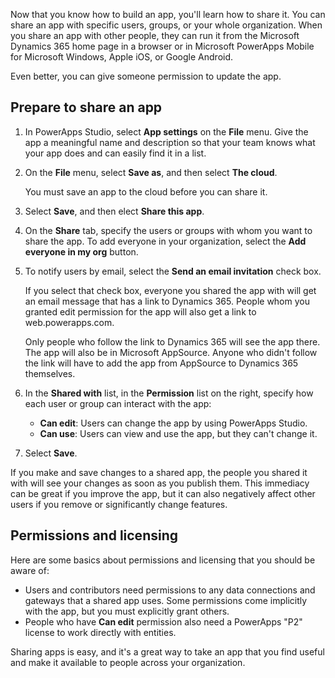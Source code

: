 Now that you know how to build an app, you'll learn how to share it. You can share an app with specific users, groups, or your whole organization. When you share an app with other people, they can run it from the Microsoft Dynamics 365 home page in a browser or in Microsoft PowerApps Mobile for Microsoft Windows, Apple iOS, or Google Android.

Even better, you can give someone permission to update the app.

## Prepare to share an app

1. In PowerApps Studio, select **App settings** on the **File** menu. Give the app a meaningful name and description so that your team knows what your app does and can easily find it in a list.

1. On the **File** menu, select **Save as**, and then select **The cloud**.

    You must save an app to the cloud before you can share it.

1. Select **Save**, and then elect **Share this app**.

1. On the **Share** tab, specify the users or groups with whom you want to share the app. To add everyone in your organization, select the **Add everyone in my org** button.

1. To notify users by email, select the **Send an email invitation** check box.

    If you select that check box, everyone you shared the app with will get an email message that has a link to Dynamics 365. People whom you granted edit permission for the app will also get a link to web.powerapps.com.

    Only people who follow the link to Dynamics 365 will see the app there. The app will also be in Microsoft AppSource. Anyone who didn't follow the link will have to add the app from AppSource to Dynamics 365 themselves.

1. In the **Shared with** list, in the **Permission** list on the right, specify how each user or group can interact with the app:

    - **Can edit**: Users can change the app by using PowerApps Studio.
    - **Can use**: Users can view and use the app, but they can't change it.

1. Select **Save**.

If you make and save changes to a shared app, the people you shared it with will see your changes as soon as you publish them. This immediacy can be great if you improve the app, but it can also negatively affect other users if you remove or significantly change features.

## Permissions and licensing

Here are some basics about permissions and licensing that you should be aware of:

- Users and contributors need permissions to any data connections and gateways that a shared app uses. Some permissions come implicitly with the app, but you must explicitly grant others.
- People who have **Can edit** permission also need a PowerApps "P2" license to work directly with entities.

Sharing apps is easy, and it's a great way to take an app that you find useful and make it available to people across your organization.
